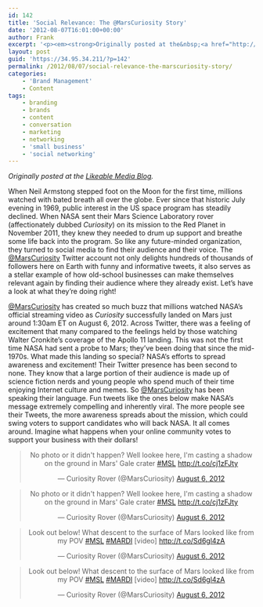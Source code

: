 ```yaml
---
id: 142
title: 'Social Relevance: The @MarsCuriosity Story'
date: '2012-08-07T16:01:00+00:00'
author: Frank
excerpt: '<p><em><strong>Originally posted at the&nbsp;<a href="http://www.likeable.com/blog/2012/08/social-relevance-the-marscuriosity-story/">Likeable Media Blog</a>.</strong></em></p><p>When Neil Armstong stepped foot on the Moon for the first time, millions watched with bated breath all over the globe. Ever since that historic July evening in 1969, public interest in the US space program has steadily declined. When NASA sent their Mars Science Laboratory rover (affectionately dubbed&nbsp;<em>Curiosity</em>)&nbsp;on its mission to the Red Planet in November 2011, they knew they needed to drum up support and breathe some life back into the program. So like any future-minded organization, they turned to social media to find their audience and their voice. The&nbsp;<a href="http://twitter.com/marscuriosity">@MarsCuriosity</a>&nbsp;Twitter account&nbsp;not only delights hundreds of thousands of followers here on Earth with funny and informative tweets, it also serves as a stellar example of how old-school businesses can make themselves relevant again by finding their audience where they already exist. Let’s have a look at what they’re doing right!</p><p></p>'
layout: post
guid: 'https://34.95.34.211/?p=142'
permalink: /2012/08/07/social-relevance-the-marscuriosity-story/
categories:
    - 'Brand Management'
    - Content
tags:
    - branding
    - brands
    - content
    - conversation
    - marketing
    - networking
    - 'small business'
    - 'social networking'
---
```


*Originally posted at the [Likeable Media Blog](http://www.likeable.com/2011/12/whats-the-deal-with-newtwitter/).*

When Neil Armstong stepped foot on the Moon for the first time, millions watched with bated breath all over the globe. Ever since that historic July evening in 1969, public interest in the US space program has steadily declined. When NASA sent their Mars Science Laboratory rover (affectionately dubbed *Curiosity*) on its mission to the Red Planet in November 2011, they knew they needed to drum up support and breathe some life back into the program. So like any future-minded organization, they turned to social media to find their audience and their voice. The [@MarsCuriosity](http://twitter.com/marscuriosity) Twitter account not only delights hundreds of thousands of followers here on Earth with funny and informative tweets, it also serves as a stellar example of how old-school businesses can make themselves relevant again by finding their audience where they already exist. Let’s have a look at what they’re doing right!

[@MarsCuriosity](http://twitter.com/marscuriosity) has created so much buzz that millions watched NASA’s official streaming video as *Curiosity* successfully landed on Mars just around 1:30am ET on August 6, 2012. Across Twitter, there was a feeling of excitement that many compared to the feelings held by those watching Walter Cronkite’s coverage of the Apollo 11 landing. This was not the first time NASA had sent a probe to Mars; they’ve been doing that since the mid-1970s. What made this landing so special? NASA’s efforts to spread awareness and excitement! Their Twitter presence has been second to none. They know that a large portion of their audience is made up of science fiction nerds and young people who spend much of their time enjoying Internet culture and memes. So [@MarsCuriosity](http://twitter.com/marscuriosity) has been speaking their language. Fun tweets like the ones below make NASA’s message extremely compelling and inherently viral. The more people see their Tweets, the more awareness spreads about the mission, which could swing voters to support candidates who will back NASA. It all comes around. Imagine what happens when your online community votes to support your business with their dollars!

<div markdown="1" style="text-align: center;">
<blockquote class="twitter-tweet"><p lang="en" dir="ltr">No photo or it didn&#39;t happen? Well lookee here, I&#39;m casting a shadow on the ground in Mars&#39; Gale crater <a href="https://twitter.com/hashtag/MSL?src=hash&amp;ref_src=twsrc%5Etfw">#MSL</a> <a href="http://t.co/cj1zFJty">http://t.co/cj1zFJty</a></p>&mdash; Curiosity Rover (@MarsCuriosity) <a href="https://twitter.com/MarsCuriosity/status/232352290919567361?ref_src=twsrc%5Etfw">August 6, 2012</a></blockquote> <script async src="https://platform.twitter.com/widgets.js" charset="utf-8"></script>

<blockquote class="twitter-tweet"><p lang="en" dir="ltr">No photo or it didn&#39;t happen? Well lookee here, I&#39;m casting a shadow on the ground in Mars&#39; Gale crater <a href="https://twitter.com/hashtag/MSL?src=hash&amp;ref_src=twsrc%5Etfw">#MSL</a> <a href="http://t.co/cj1zFJty">http://t.co/cj1zFJty</a></p>&mdash; Curiosity Rover (@MarsCuriosity) <a href="https://twitter.com/MarsCuriosity/status/232352290919567361?ref_src=twsrc%5Etfw">August 6, 2012</a></blockquote> <script async src="https://platform.twitter.com/widgets.js" charset="utf-8"></script>

<blockquote class="twitter-tweet"><p lang="en" dir="ltr">Look out below! What descent to the surface of Mars looked like from my POV <a href="https://twitter.com/hashtag/MSL?src=hash&amp;ref_src=twsrc%5Etfw">#MSL</a> <a href="https://twitter.com/hashtag/MARDI?src=hash&amp;ref_src=twsrc%5Etfw">#MARDI</a> [video] <a href="http://t.co/Sd6gl4zA">http://t.co/Sd6gl4zA</a></p>&mdash; Curiosity Rover (@MarsCuriosity) <a href="https://twitter.com/MarsCuriosity/status/232624632757370882?ref_src=twsrc%5Etfw">August 6, 2012</a></blockquote> <script async src="https://platform.twitter.com/widgets.js" charset="utf-8"></script>

<blockquote class="twitter-tweet"><p lang="en" dir="ltr">Look out below! What descent to the surface of Mars looked like from my POV <a href="https://twitter.com/hashtag/MSL?src=hash&amp;ref_src=twsrc%5Etfw">#MSL</a> <a href="https://twitter.com/hashtag/MARDI?src=hash&amp;ref_src=twsrc%5Etfw">#MARDI</a> [video] <a href="http://t.co/Sd6gl4zA">http://t.co/Sd6gl4zA</a></p>&mdash; Curiosity Rover (@MarsCuriosity) <a href="https://twitter.com/MarsCuriosity/status/232624632757370882?ref_src=twsrc%5Etfw">August 6, 2012</a></blockquote> <script async src="https://platform.twitter.com/widgets.js" charset="utf-8"></script>
</div>
